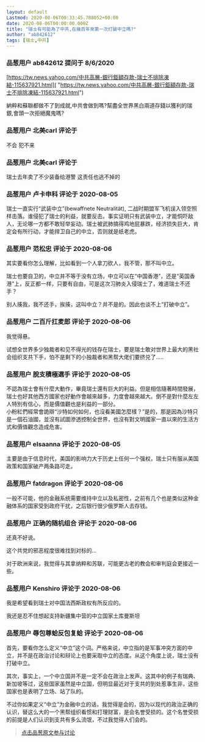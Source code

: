 ```yaml
---
layout: default
Lastmod: 2020-08-06T00:33:45.788052+00:00
date: 2020-08-06T00:00:00.000Z
title: "瑞士有可能為了中共,在幾百年來第一次打破中立嗎?"
author: "ab842612"
tags: [瑞士,中共]
---
```



### 品葱用户 **ab842612** 提问于 8/6/2020
    
[https://tw.news.yahoo.com/中共高層-銀行鉅額存款-瑞士不排除凍結-115637921.html]( "https://tw.news.yahoo.com/中共高層-銀行鉅額存款-瑞士不排除凍結-115637921.html")  
  
納粹和蘇聯都做不了到成就,中共會做到嗎?幫盡全世界黑白兩道存錢以獲利的瑞銀,會頭一次拒絕魔鬼嗎?
    
                

### 品葱用户 **北美carl** 评论于 
        
不会 犯不来
        
                

### 品葱用户 **北美carl** 评论于 
        
瑞士去年卖了不少装备给港警 这责任也逃不掉的
        
                

### 品葱用户 **卢卡申科** 评论于 2020-08-05
        
瑞士一直实行“武装中立”(bewaffnete Neutralität), 二战时期盟军飞机误入领空照样击落。谁侵犯了瑞士的利益，就要反击。事实证明只有武装中立，才能恫吓敌人，无论哪一方都不敢轻举妄动。瑞士被武肺搞得鸡地屁暴跌，经济损失巨大，肯定会有所行动，才能捍卫自己的中立，否则就是纸老虎。
        
                

### 品葱用户 **范松忠** 评论于 2020-08-06
        
其实要看你怎么理解，比如看到一个人拿刀砍人，我不管，那不叫中立。  
  
瑞士也要自卫的，中立并不等于没有立场，中立可以在“中国香港”，还是“英国香港”上，反正都一样，只要有自由，可是这次习肺炎入侵瑞士了，难道瑞士不还手？  
  
别人揍我，我不还手，挨揍，这叫中立？并不是的。因此也谈不上“打破中立”。
        
                

### 品葱用户 **二百斤扛麦郎** 评论于 2020-08-06
        
我觉得悬。  
  
试想全世界多少独裁者和见不得光的钱存在瑞士，要是瑞士敢对世界上最大的黑社会组织支共下手，怕不是剩下的小独裁者和黑帮大佬们要挤兑了.....
        
                

### 品葱用户 **脫支積極選手** 评论于 2020-08-05
        
不認為瑞士會有什麼大動作，畢竟瑞士還有巨大的利益。但是相信隨著時間發展，瑞士也好其他西方國家也好動作會越來越多，力度會越來越大。倒不是對什麼左左人特別有信心，而是價值觀也是利益的一部分。  
小粉紅們經常會詭辯“沙特如何如何，也沒看美國怎麼樣？”是的，那是因為沙特只是一個石油國，並沒有試圖滲透控制全世界，也沒有對文明國家一直以來的生活方式和價值觀念造成危害。
        
                

### 品葱用户 **elsaanna** 评论于 2020-08-05
        
主要是由于信息时代，美国的影响力大于历史上任何一个强权，瑞士只有服从美国政策和国家破产两条路可走。
        
                

### 品葱用户 **fatdragon** 评论于 2020-08-06
        
一般不可能，他的金融系统需要维持中立以及私密性，之前有几个也是类似这种金融体系的国家受到政府干扰，之后银行很少俄罗斯人去存钱。
        
                

### 品葱用户 **正确的随机组合** 评论于 2020-08-06
        
还真不好说。  
  
这个共党的邪恶程度很难找到对标的...  
  
对于欧洲来说，我觉得与其拿纳粹和苏联，可能更古老的教会和审判庭会更接近一些。
        
                

### 品葱用户 **Kenshiro** 评论于 2020-08-06
        
我是希望看到瑞士对中国法西斯政权有所反应的。  
  
我还是忍不住想起支持新疆集中营的中立国家土库曼斯坦
        
                

### 品葱用户 **辱包尊蛤反包复蛤** 评论于 2020-08-06
        
首先，要看你怎么定义“中立”这个词。严格来说，中立指的是军事冲突方面的中立，并不是在政治讨论和辩论上也要采取中立的态度。从这个角度上说，瑞士没有打破中立。  
  
其次，事实上，一个中立国并不是一定不会在政治上发声。这其中的例子有瑞典、新加坡等过，这些国家虽然是中立国，但明显最近对于支共的到处惹事生非，这些国家也是表明了立场、站了队的。  
  
不过你如果定义“中立”为金融中立的话，我觉得是会的，因为以现代的政治正确的认识，替这么大的一个黑帮组织看惯和打理财富，是会名誉受损的。这个名誉受损的前提是人们认识到支共有多么流氓，不过我觉得人们会的。
        
                





> [点击品葱原文参与讨论](https://pincong.rocks/question/29443)

